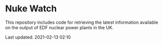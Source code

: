 # Nuke Watch

This repository includes code for retrieving the latest information available on the output of EDF nuclear power plants in the UK.

Last updated: 2021-02-13 02:10